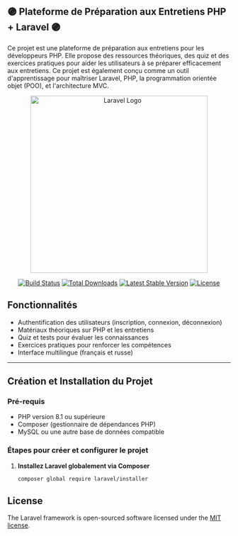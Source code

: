 ## 🟣 Plateforme de Préparation aux Entretiens PHP + Laravel 🟣

Ce projet est une plateforme de préparation aux entretiens pour les développeurs PHP. Elle propose des ressources théoriques, des quiz et des exercices pratiques pour aider les utilisateurs à se préparer efficacement aux entretiens. Ce projet est également conçu comme un outil d'apprentissage pour maîtriser Laravel, PHP, la programmation orientée objet (POO), et l'architecture MVC.


<p align="center"><a href="https://laravel.com" target="_blank"><img src="https://raw.githubusercontent.com/laravel/art/master/logo-lockup/5%20SVG/2%20CMYK/1%20Full%20Color/laravel-logolockup-cmyk-red.svg" width="400" alt="Laravel Logo"></a></p>

<p align="center">
<a href="https://github.com/laravel/framework/actions"><img src="https://github.com/laravel/framework/workflows/tests/badge.svg" alt="Build Status"></a>
<a href="https://packagist.org/packages/laravel/framework"><img src="https://img.shields.io/packagist/dt/laravel/framework" alt="Total Downloads"></a>
<a href="https://packagist.org/packages/laravel/framework"><img src="https://img.shields.io/packagist/v/laravel/framework" alt="Latest Stable Version"></a>
<a href="https://packagist.org/packages/laravel/framework"><img src="https://img.shields.io/packagist/l/laravel/framework" alt="License"></a>
</p>

## Fonctionnalités

- Authentification des utilisateurs (inscription, connexion, déconnexion)
- Matériaux théoriques sur PHP et les entretiens
- Quiz et tests pour évaluer les connaissances
- Exercices pratiques pour renforcer les compétences
- Interface multilingue (français et russe)

---

## Création et Installation du Projet

### Pré-requis

- PHP version 8.1 ou supérieure
- Composer (gestionnaire de dépendances PHP)
- MySQL ou une autre base de données compatible

### Étapes pour créer et configurer le projet

1. **Installez Laravel globalement via Composer**

   ```bash
   composer global require laravel/installer

## License

The Laravel framework is open-sourced software licensed under the [MIT license](https://opensource.org/licenses/MIT).
